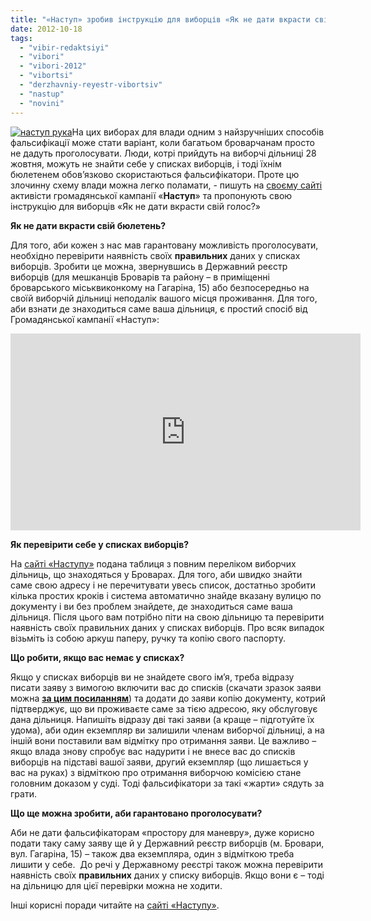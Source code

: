 ```yaml
---
title: "«Наступ» зробив інструкцію для виборців «Як не дати вкрасти свій голос?»"
date: 2012-10-18
tags: 
  - "vibir-redaktsiyi"
  - "vibori"
  - "vibori-2012"
  - "vibortsi"
  - "derzhavniy-reyestr-vibortsiv"
  - "nastup"
  - "novini"
---
```


[![](https://mpz.brovary.org/wp-content/uploads/2012/10/nastup-ruka.jpg "наступ рука")](https://mpz.brovary.org/wp-content/uploads/2012/10/nastup-ruka.jpg)На цих виборах для влади одним з найзручніших способів фальсифікації може стати варіант, коли багатьом броварчанам просто не дадуть проголосувати. Люди, котрі прийдуть на виборчі дільниці 28 жовтня, можуть не знайти себе у списках виборців, і тоді їхнім бюлетенем обов’язково скористаються фальсифікатори. Проте цю злочинну схему влади можна легко поламати, - пишуть на [своєму сайті](http://www.nastup.info/?p=387) активісти громадянської кампанії «**Наступ**» та пропонують свою інструкцію для виборців «Як не дати вкрасти свій голос?»

**Як не дати вкрасти свій бюлетень?**

Для того, аби кожен з нас мав гарантовану можливість проголосувати, необхідно перевірити наявність своїх **правильних** даних у списках виборців. Зробити це можна, звернувшись в Державний реєстр виборців (для мешканців Броварів та району – в приміщенні броварського міськвиконкому на Гагаріна, 15) або безпосередньо на своїй виборчій дільниці неподалік вашого місця проживання. Для того, аби взнати де знаходиться саме ваша дільниця, є простий спосіб від Громадянської кампанії «Наступ»:

<iframe src="http://www.youtube.com/embed/S3A6ejNFX3c" frameborder="0" width="560" height="315"></iframe>

**Як перевірити себе у списках виборців?**

На [сайті «Наступу»](http://www.nastup.info/?p=387) подана таблиця з повним переліком виборчих дільниць, що знаходяться у Броварах. Для того, аби швидко знайти саме свою адресу і не перечитувати увесь список, достатньо зробити кілька простих кроків і система автоматично знайде вказану вулицю по документу і ви без проблем знайдете, де знаходиться саме ваша дільниця. Після цього вам потрібно піти на свою дільницю та перевірити наявність своїх правильних даних у списках виборців. Про всяк випадок візьміть із собою аркуш паперу, ручку та копію свого паспорту.

**Що робити, якщо вас немає у списках?**

Якщо у списках виборців ви не знайдете свого ім’я, треба відразу писати заяву з вимогою включити вас до списків (скачати зразок заяви можна **[за цим посиланням](http://www.drv.gov.ua/portal/!cm_core.cm_index?option=ext_static_page&ppg_id=109&pmn_id=99)**) та додати до заяви копію документу, котрий підтверджує, що ви проживаєте саме за тією адресою, яку обслуговує дана дільниця. Напишіть відразу дві такі заяви (а краще – підготуйте їх удома), аби один екземпляр ви залишили членам виборчої дільниці, а на іншій вони поставили вам відмітку про отримання заяви. Це важливо – якщо влада знову спробує вас надурити і не внесе вас до списків виборців на підставі вашої заяви, другий екземпляр (що лишається у вас на руках) з відміткою про отримання виборчою комісією стане головним доказом у суді. Тоді фальсифікатори за такі «жарти» сядуть за грати.

**Що ще можна зробити, аби гарантовано проголосувати?**

Аби не дати фальсифікаторам «простору для маневру», дуже корисно подати таку саму заяву ще й у Державний реєстр виборців (м. Бровари, вул. Гагаріна, 15) – також два екземпляра, один з відміткою треба лишити у себе.  До речі у Державному реєстрі також можна перевірити наявність своїх **правильних** даних у списку виборців. Якщо вони є – тоді на дільницю для цієї перевірки можна не ходити.

Інші корисні поради читайте на [сайті «Наступу»](http://www.nastup.info/?p=387).
